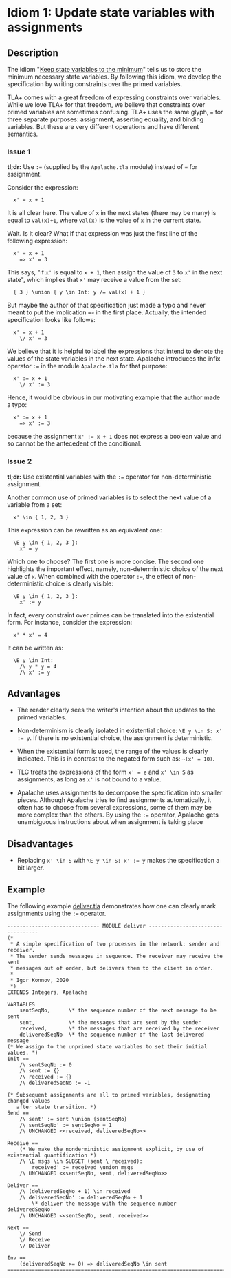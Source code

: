 # Idiom 1: Update state variables with assignments

## Description

The idiom "[Keep state variables to the
minimum](000keep-minimum-state-variables.md)" tells us to store the minimum
necessary state variables. By following this idiom, we develop
the specification by writing constraints over the primed variables.

TLA+ comes with a great freedom of expressing constraints over variables.
While we love TLA+ for that freedom, we believe that constraints over primed
variables are sometimes confusing.
TLA+ uses the same glyph, `=` for three separate purposes: assignment, asserting equality, and binding variables. But these are very different operations and have different semantics.
### Issue 1

**tl;dr:** Use `:=` (supplied by the `Apalache.tla` module) instead of `=` for assignment.

Consider the expression:

```tla
  x' = x + 1
```

It is all clear here. The value of `x` in the next states (there may be many)
is equal to `val(x)+1`, where `val(x)` is the value of `x` in the current
state.

Wait. Is it clear? What if that expression was just the first line of the following
expression:

```tla
  x' = x + 1
    => x' = 3
```

This says, "if `x'` is equal to `x + 1`, then assign the value of `3` to `x'` in the next state", which
implies that `x'` may receive a value from the set:

```tla
  { 3 } \union { y \in Int: y /= val(x) + 1 }
```

But maybe the author of that specification just made a typo and never
meant to put the implication `=>` in the first place. Actually, the intended
specification looks like follows:

```tla
  x' = x + 1
    \/ x' = 3
```

We believe that it is helpful to label the expressions that intend to denote the
values of the state variables in the next state. Apalache introduces the infix
operator `:=` in the module `Apalache.tla` for that purpose:

```tla
  x' := x + 1
    \/ x' := 3
```

Hence, it would be obvious in our motivating example that the author made a typo:

```tla
  x' := x + 1
    => x' := 3
```
because the assignment `x' := x + 1` does not express a boolean value
and so cannot be the antecedent of the conditional.
### Issue 2
**tl;dr:** Use existential variables with the `:=` operator for non-deterministic assignment.

Another common use of primed variables is to select the next value of a variable
from a set:

```tla
  x' \in { 1, 2, 3 }
```

This expression can be rewritten as an equivalent one:

```tla
  \E y \in { 1, 2, 3 }:
    x' = y
```

Which one to choose? The first one is more concise. The second one highlights
the important effect, namely, non-deterministic choice of the next value of `x`.
When combined with the operator `:=`, the effect of non-deterministic choice is
clearly visible:

```tla
  \E y \in { 1, 2, 3 }:
    x' := y
```

In fact, every constraint over primes can be translated into the existential form.
For instance, consider the expression:

```tla
  x' * x' = 4
```

It can be written as:

```tla
  \E y \in Int:
    /\ y * y = 4
    /\ x' := y
```

## Advantages

 - The reader clearly sees the writer's intention about the updates
   to the primed variables.

 - Non-determinism is clearly isolated in existential choice: `\E y \in S: x' := y`.
   If there is no existential choice, the assignment is deterministic.

 - When the existential form is used, the range of the values is clearly indicated.
   This is in contrast to the negated form such as: `~(x' = 10)`.

 - TLC treats the expressions of the form `x' = e` and `x' \in S` as assignments,
   as long as `x'` is not bound to a value.

 - Apalache uses assignments to decompose the specification into smaller pieces.
   Although Apalache tries to find assignments automatically, it often has to choose
   from several expressions, some of them may be more complex than the others. By using
   the `:=` operator, Apalache gets unambiguous instructions about when assignment is taking
   place

## Disadvantages

  - Replacing `x' \in S` with `\E y \in S: x' := y` makes the specification a bit larger.

## Example

The following example [deliver.tla](./example/deliver.tla) demonstrates how
one can clearly mark assignments using the `:=` operator.

```tla
------------------------------ MODULE deliver ----------------------------------
(*
 * A simple specification of two processes in the network: sender and receiver.
 * The sender sends messages in sequence. The receiver may receive the sent
 * messages out of order, but delivers them to the client in order.
 *
 * Igor Konnov, 2020
 *)
EXTENDS Integers, Apalache

VARIABLES
    sentSeqNo,      \* the sequence number of the next message to be sent
    sent,           \* the messages that are sent by the sender
    received,       \* the messages that are received by the receiver
    deliveredSeqNo  \* the sequence number of the last delivered message
(* We assign to the unprimed state variables to set their initial values. *)
Init ==
    /\ sentSeqNo := 0
    /\ sent := {}
    /\ received := {}
    /\ deliveredSeqNo := -1

(* Subsequent assignments are all to primed variables, designating changed values
   after state transition. *)
Send ==
    /\ sent' := sent \union {sentSeqNo}
    /\ sentSeqNo' := sentSeqNo + 1
    /\ UNCHANGED <<received, deliveredSeqNo>>

Receive ==
    (* We make the nonderministic assignment explicit, by use of existential quantification *)
    /\ \E msgs \in SUBSET (sent \ received):
        received' := received \union msgs
    /\ UNCHANGED <<sentSeqNo, sent, deliveredSeqNo>>

Deliver ==
    /\ (deliveredSeqNo + 1) \in received
    /\ deliveredSeqNo' := deliveredSeqNo + 1
        \* deliver the message with the sequence number deliveredSeqNo'
    /\ UNCHANGED <<sentSeqNo, sent, received>>

Next ==
    \/ Send
    \/ Receive
    \/ Deliver

Inv ==
    (deliveredSeqNo >= 0) => deliveredSeqNo \in sent
================================================================================
```
